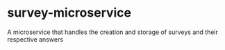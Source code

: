 # survey-microservice
A microservice that handles the creation and storage of surveys and their respective answers
